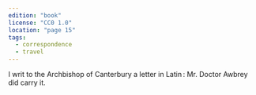 ```yaml
---
edition: "book"
license: "CC0 1.0"
location: "page 15"
tags:
  - correspondence
  - travel
---
```

I writ to the Archbishop of Canterbury a letter in
Latin : Mr. Doctor Awbrey did carry it.
